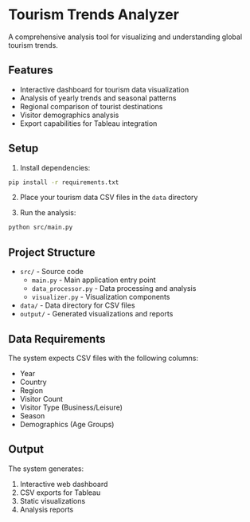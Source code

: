# Tourism Trends Analyzer

A comprehensive analysis tool for visualizing and understanding global tourism trends.

## Features

- Interactive dashboard for tourism data visualization
- Analysis of yearly trends and seasonal patterns
- Regional comparison of tourist destinations
- Visitor demographics analysis
- Export capabilities for Tableau integration

## Setup

1. Install dependencies:
```bash
pip install -r requirements.txt
```

2. Place your tourism data CSV files in the `data` directory

3. Run the analysis:
```bash
python src/main.py
```

## Project Structure

- `src/` - Source code
  - `main.py` - Main application entry point
  - `data_processor.py` - Data processing and analysis
  - `visualizer.py` - Visualization components
- `data/` - Data directory for CSV files
- `output/` - Generated visualizations and reports

## Data Requirements

The system expects CSV files with the following columns:
- Year
- Country
- Region
- Visitor Count
- Visitor Type (Business/Leisure)
- Season
- Demographics (Age Groups)

## Output

The system generates:
1. Interactive web dashboard
2. CSV exports for Tableau
3. Static visualizations
4. Analysis reports 